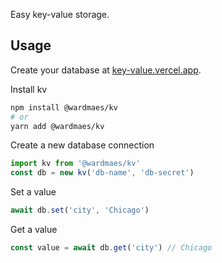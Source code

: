 Easy key-value storage. 

## Usage

Create your database at [key-value.vercel.app](https://key-value.vercel.app). 

Install kv 

```bash
npm install @wardmaes/kv
# or
yarn add @wardmaes/kv
```

Create a new database connection  

```js
import kv from '@wardmaes/kv'
const db = new kv('db-name', 'db-secret')
```

Set a value
```js
await db.set('city', 'Chicago')
```

Get a value
```js
const value = await db.get('city') // Chicago
```
